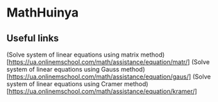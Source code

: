 # MathHuinya

## Useful links
(Solve system of linear equations using matrix method)[https://ua.onlinemschool.com/math/assistance/equation/matr/]
(Solve system of linear equations using Gauss method)[https://ua.onlinemschool.com/math/assistance/equation/gaus/]
(Solve system of linear equations using Cramer method)[https://ua.onlinemschool.com/math/assistance/equation/kramer/]
